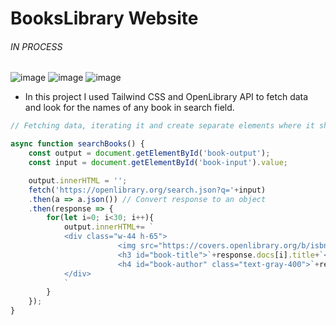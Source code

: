 # BooksLibrary Website
###### IN PROCESS

![image](https://github.com/adelinetr/books-website/assets/119743518/3cf54d4e-fdc3-4be6-9ed7-e91e6c7a54ec)
![image](https://github.com/adelinetr/books-website/assets/119743518/4787e803-cbe7-4a19-81e2-a7d039ebaf52)
![image](https://github.com/adelinetr/books-website/assets/119743518/cd1e8577-3bed-4b85-a99f-0f1c813f44fa)


-  In this project I used Tailwind CSS and OpenLibrary API to fetch data and look for the names of any book in search field.

``` js
// Fetching data, iterating it and create separate elements where it should be viewed

async function searchBooks() {
    const output = document.getElementById('book-output');
    const input = document.getElementById('book-input').value;

    output.innerHTML = '';
    fetch('https://openlibrary.org/search.json?q='+input)
    .then(a => a.json()) // Convert response to an object
    .then(response => {
        for(let i=0; i<30; i++){
            output.innerHTML+= `
            <div class="w-44 h-65"> 
                        <img src="https://covers.openlibrary.org/b/isbn/`+response.docs[i].isbn[0]+`-M.jpg" alt="">
                        <h3 id="book-title">`+response.docs[i].title+`</h3>
                        <h4 id="book-author" class="text-gray-400">`+response.docs[i].author_name[0]+`</h4>  
            </div>
            `
        }
    });
}
```
